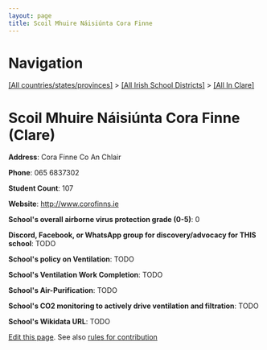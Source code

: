 ```yaml
---
layout: page
title: Scoil Mhuire Náisiúnta Cora Finne
---
```

# Navigation

[[All countries/states/provinces]](../../..) > [[All Irish School Districts]](../..) > [[All In Clare]](..)

# Scoil Mhuire Náisiúnta Cora Finne (Clare)

**Address**: Cora Finne Co An Chlair

**Phone**: 065 6837302

**Student Count**: 107

**Website**: <http://www.corofinns.ie>

**School's overall airborne virus protection grade (0-5)**: 0

**Discord, Facebook, or WhatsApp group for discovery/advocacy for THIS school**: TODO

**School's policy on Ventilation**: TODO

**School's Ventilation Work Completion**: TODO

**School's Air-Purification**: TODO

**School's CO2 monitoring to actively drive ventilation and filtration**: TODO

**School's Wikidata URL**: TODO


[Edit this page](https://github.com/ventilate-schools/Ireland/edit/main/./Clare/Scoil_Mhuire_Náisiúnta_Cora_Finne.md). See also [rules for contribution](../../../contribution-rules/)